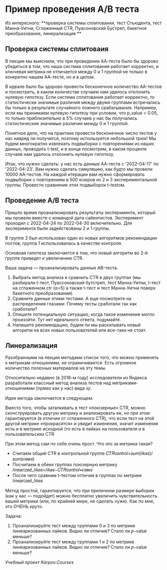 # Пример проведения А/В теста 

Из интересного: **проверка системы сплитования, тест Стьюдента, тест Манна-Уитни, Сглаженный CTR, Пуасоновский Бустреп, бакетное преобразование, линерализация **
 
## Проверка системы сплитоваия
В лекции мы выяснили, что при проведении АА-теста было бы здорово убедиться в том, что наша система сплитования работает корректно, и ключевая метрика не отличается между 0 и 1 группой не только в конкретно нашем АА-тесте, но и в целом.

В идеале было бы здорово провести бесконечное количество АA-тестов и посмотреть, в каком количестве случаем нам удалось отклонить нулевую гипотезу. Если система сплитования работает корректно, то статистически значимые различия между двумя группами встречались бы только в результате случайного ложного срабатывания. Например, если мы принимаем нулевую гипотезу при условии, что p_value < 0.05, то только приблизительно в 5% случаев у нас бы получались статистические значимые различия между 0 и 1 группой.

Понятное дело, что на практике провести бесконечное число тестов у нас навряд ли получится, поэтому используется небольшой трюк! Мы будем многократно извлекать подвыборки с повторениями из наших данных, проводить t-test, и в конце посмотрим, в каком проценте случаев нам удалось отклонить нулевую гипотезу.

Итак, что нужно сделать: у нас есть данные АА-теста с '2022-04-17' по '2022-04-23'. Вам нужно сделать симуляцию, как будто мы провели 10000 АА-тестов. На каждой итерации вам нужно сформировать подвыборки с повторением в 500 юзеров из 2 и 3 экспериментальной группы. Провести сравнение этих подвыборок t-testом.

## Проведение А/В теста
Пришло время проанализировать результаты эксперимента, который мы провели вместе с командой дата сайентистов. Эксперимент проходил с 2022-04-24 по 2022-04-30 включительно. Для эксперимента были задействованы 2 и 1 группы. 

В группе 2 был использован один из новых алгоритмов рекомендации постов, группа 1 использовалась в качестве контроля. 

Основная гипотеза заключается в том, что новый алгоритм во 2-й группе приведет к увеличению CTR. 

Ваша задача — проанализировать данные АB-теста. 

1) Выбрать метод анализа и сравнить CTR в двух группах (мы разбирали t-тест, Пуассоновский бутстреп, тест Манна-Уитни, t-тест на сглаженном ctr (α=5) а также t-тест и тест Манна-Уитни поверх бакетного преобразования).
2) Сравните данные этими тестами. А еще посмотрите на распределения глазами. Почему тесты сработали так как сработали? 
3) Опишите потенциальную ситуацию, когда такое изменение могло произойти. Тут нет идеального ответа, подумайте.
4) Напишите рекомендацию, будем ли мы раскатывать новый алгоритм на всех новых пользователей или все-таки не стоит.


## Линерализация
Разобранными на лекции методами список того, что можно применять к метрикам-отношениям, не ограничивается. Есть огромное количество полезных материалов на эту темы.

Относительно недавно (в 2018-м году) исследователи из Яндекса разработали классный метод анализа тестов над метриками-отношениями (прямо как у нас) вида  𝑥𝑦.

Идея метода заключается в следующем:

Вместо того, чтобы заталкивать в тест «поюзерные» CTR, можно сконструировать другую метрику и анализировать ее, но при этом гарантируется (в отличие от сглаженного CTR), что если тест на этой другой метрике «прокрасится» и увидит изменения, значит изменения есть и в метрике исходной (то есть в лайках на пользователя и в пользовательских CTR

При этом метод сам по себе очень прост. Что это за метрика такая?

- Считаем общий CTR в контрольной группе  𝐶𝑇𝑅𝑐𝑜𝑛𝑡𝑟𝑜𝑙=𝑠𝑢𝑚(𝑙𝑖𝑘𝑒𝑠)/𝑠𝑢𝑚(𝑣𝑖𝑒𝑤𝑠) 
- Посчитаем в обеих группах поюзерную метрику  𝑙𝑖𝑛𝑒𝑎𝑟𝑖𝑧𝑒𝑑_𝑙𝑖𝑘𝑒𝑠=𝑙𝑖𝑘𝑒𝑠−𝐶𝑇𝑅𝑐𝑜𝑛𝑡𝑟𝑜𝑙∗𝑣𝑖𝑒𝑤𝑠 
- После чего сравним  t-тестом отличия в группах по метрике 𝑙𝑖𝑛𝑒𝑎𝑟𝑖𝑧𝑒𝑑_𝑙𝑖𝑘𝑒𝑠  

Метод простой, гарантируется, что при приличном размере выборки (как у нас — подойдет) можно бесплатно увеличить чувствительность вашей метрики (или, по крайней мере, не сделать хуже). Как по мне, это ОЧЕНЬ круто.

Задача:

1) Проанализируйте тест между группами 0 и 3 по метрике линеаризованных лайков. Видно ли отличие? Стало ли 𝑝−𝑣𝑎𝑙𝑢𝑒 меньше?
2) Проанализируйте тест между группами 1 и 2 по метрике линеаризованных лайков. Видно ли отличие? Стало ли 𝑝−𝑣𝑎𝑙𝑢𝑒 меньше?

*Учебный проект Karpov.Courses*
